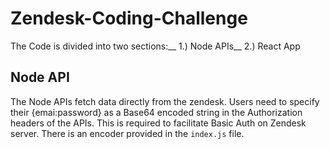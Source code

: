 # Zendesk-Coding-Challenge

The Code is divided into two sections:__
1.) Node APIs__
2.) React App

## Node API
The Node APIs fetch data directly from the zendesk. Users need to specify their {emai:password} as a Base64 encoded string in the Authorization headers of the APIs. This is required to facilitate Basic Auth on Zendesk server.
There is an encoder provided in the `index.js` file.
